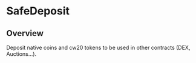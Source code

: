 # SafeDeposit  

## Overview  

Deposit native coins and cw20 tokens to be used in other contracts (DEX, Auctions...). 
